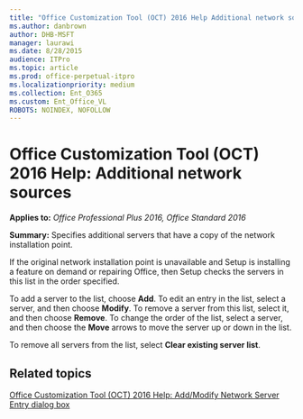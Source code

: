 ```yaml
---
title: "Office Customization Tool (OCT) 2016 Help Additional network sources"
ms.author: danbrown
author: DHB-MSFT
manager: laurawi
ms.date: 8/28/2015
audience: ITPro
ms.topic: article
ms.prod: office-perpetual-itpro
ms.localizationpriority: medium
ms.collection: Ent_O365
ms.custom: Ent_Office_VL
ROBOTS: NOINDEX, NOFOLLOW
---
```


# Office Customization Tool (OCT) 2016 Help: Additional network sources

**Applies to:** *Office Professional Plus 2016, Office Standard 2016*

**Summary:** Specifies additional servers that have a copy of the network installation point. 
  
If the original network installation point is unavailable and Setup is installing a feature on demand or repairing Office, then Setup checks the servers in this list in the order specified.
  
To add a server to the list, choose **Add**. To edit an entry in the list, select a server, and then choose **Modify**. To remove a server from this list, select it, and then choose **Remove**. To change the order of the list, select a server, and then choose the **Move** arrows to move the server up or down in the list. 
  
To remove all servers from the list, select **Clear existing server list**.
  
## Related topics
[Office Customization Tool (OCT) 2016 Help: Add/Modify Network Server Entry dialog box](oct-2016-help-add-modify-network-server-entry-dialog-box.md)

